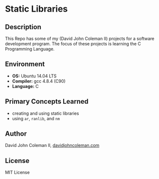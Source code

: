 # Static Libraries

## Description

This Repo has some of my (David John Coleman II) projects for a software development program.
The focus of these projects is learning the C Programming Language.

## Environment

* __OS:__ Ubuntu 14.04 LTS
* __Compiler:__ gcc 4.8.4 (C90)
* __Language:__ C

## Primary Concepts Learned

* creating and using static libraries
* using ``ar``, ``ranlib``, and ``nm``

## Author

David John Coleman II, [davidjohncoleman.com](http://www.davidjohncoleman.com/)

## License

MIT License